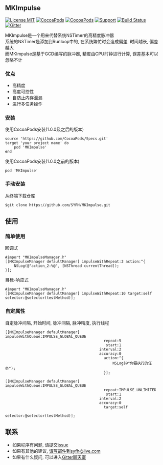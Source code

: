 ## MKImpulse 

[![License MIT](https://badges.frapsoft.com/os/mit/mit.png?v=103)](https://github.com/SYFH/MKImpulse/blob/master/LICENSE)
[![CocoaPods](http://img.shields.io/cocoapods/v/MKImpulse.svg?style=flat)](https://cocoapods.org/?q=MKImpulse)
[![CocoaPods](http://img.shields.io/cocoapods/p/MKImpulse.svg?style=flat)](https://cocoapods.org/?q=MKImpulse)
[![Support](https://img.shields.io/badge/support-iOS%207%2B%20-blue.svg?style=flat)](https://www.apple.com/nl/ios/)
[![Build Status](https://travis-ci.org/SYFH/MKImpulse.svg?branch=master)](https://travis-ci.org/SYFH/MKImpulse)
[![Gitter](http://badges.gitter.im/SYFH/MKImpulse.svg)](https://gitter.im/SYFH/MKImpulse)


MKImpulse是一个用来代替系统NSTimer的高精度脉冲器  
系统的NSTimer是添加到Runloop中的, 在系统繁忙时会造成偏差, 时间越长, 偏差越大  
而MKImpulse是基于GCD编写的脉冲器, 精度由CPU时钟进行计算, 误差基本可以忽略不计

### 优点
 - 高精度
 - 高度可控性
 - 自防止内存泄漏
 - 进行多任务操作

### 安装
使用CocoaPods安装(1.0.0及之后的版本)
```
source 'https://github.com/CocoaPods/Specs.git'
target 'your project name' do
	pod 'MKImpulse'
end
```
使用CocoaPods安装(1.0.0之前的版本)
```
pod 'MKImpulse'
```

### 手动安装
从终端下载仓库
```
$git clone https://github.com/SYFH/MKImpulse.git
```

## 使用 

### 简单使用
回调式
```
#import "MKImpulseManager.h"
[[MKImpulseManager defaultManager] impulseWithRepeat:3 action:^{
	NSLog(@"action_2:%@", [NSThread currentThread]);
}];
```

目标-响应式
```
#import "MKImpulseManager.h"
[[MKImpulseManager defaultManager] impulseWithRepeat:10 target:self selector:@selector(testMethod)];
```

### 自定属性
自定脉冲间隔, 开始时间, 脉冲间隔, 脉冲精度, 执行线程
```
[[MKImpulseManager defaultManager] impulseWithQueue:IMPULSE_GLOBAL_QUEUE
                                             repeat:5
                                              start:1
                                           interval:2
                                           accuracy:0
                                             action:^{
                                                 NSLog(@"你要执行的任务");
                                             }];

[[MKImpulseManager defaultManager] impulseWithQueue:IMPULSE_GLOBAL_QUEUE
                                             repeat:IMPULSE_UNLIMITED
                                              start:1
                                           interval:2
                                           accuracy:0
                                             target:self
                                           selector:@selector(testMethod)];
```

## 联系

- 如果程序有问题, 请提交[issue](https://github.com/SYFH/MKImpulse/issues)
- 如果有其他的建议, 请写邮件到syfh@live.com
- 如果有什么疑问, 可以进入[Gitter聊天室](https://gitter.im/SYFH/MKImpulse)
